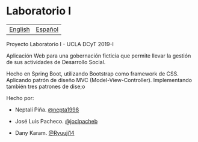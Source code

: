 # Laboratorio I
<table>
    <tr>
        <!-- Do not translate this table -->
        <td><a href="./README.md"> English </a></td>
        <td><a href="./README.es.md"> Español </a></td>
    </tr>
</table>

Proyecto Laboratorio I - UCLA DCyT 2019-I

Aplicación Web para una gobernación ficticia que permite llevar la gestión de sus actividades de Desarrollo Social.

Hecho en Spring Boot, utilizando Bootstrap como framework de CSS. Aplicando patrón de diseño MVC (Model-View-Controller).
Implementando también tres patrones de dise;o

Hecho por:

- Neptalí Piña. [@nepta1998](https://github.com/nepta1998/)

- José Luis Pacheco. [@joclpacheb](https://github.com/joclpacheb/)

- Dany Karam. [@Ryuuji14](https://github.com/Ryuuji14)
